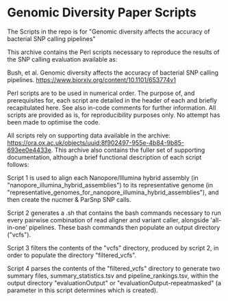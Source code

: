 # Genomic Diversity Paper Scripts
The Scripts in the repo is for "Genomic diversity affects the accuracy of bacterial SNP calling pipelines"

This archive contains the Perl scripts necessary to reproduce the results of the SNP calling evaluation available as:

Bush, et al. Genomic diversity affects the accuracy of bacterial SNP calling pipelines. https://www.biorxiv.org/content/10.1101/653774v1

Perl scripts are to be used in numerical order. The purpose of, and prerequisites for, each script are detailed in the header of each and briefly recapitulated here. See also in-code comments for further information.
All scripts are provided as is, for reproducibility purposes only. No attempt has been made to optimise the code.

All scripts rely on supporting data available in the archive: https://ora.ox.ac.uk/objects/uuid:8f902497-955e-4b84-9b85-693ee0e4433e. This archive also contains the fuller set of supporting documentation, although a brief functional description of each script follows:

Script 1 is used to align each Nanopore/Illumina hybrid assembly (in "nanopore_illumina_hybrid_assemblies") to its representative genome (in "representative_genomes_for_nanopore_illumina_hybrid_assemblies"), and then create the nucmer & ParSnp SNP calls.

Script 2 generates a .sh that contains the bash commands necessary to run every pairwise combination of read aligner and variant caller, alongside 'all-in-one' pipelines. These bash commands then populate an output directory ("vcfs").

Script 3 filters the contents of the "vcfs" directory, produced by script 2, in order to populate the directory "filtered_vcfs".

Script 4 parses the contents of the "filtered_vcfs" directory to generate two summary files, summary_statistics.tsv and pipeline_rankings.tsv, within the output directory "evaluationOutput" or "evaluationOutput-repeatmasked" (a parameter in this script determines which is created).

